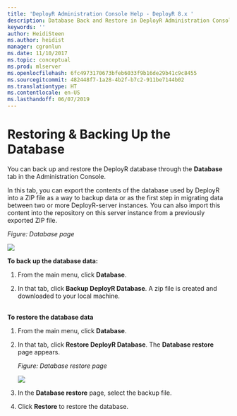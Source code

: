 ```yaml
---
title: 'DeployR Administration Console Help - DeployR 8.x '
description: Database Back and Restore in DeployR Administration Console
keywords: ''
author: HeidiSteen
ms.author: heidist
manager: cgronlun
ms.date: 11/10/2017
ms.topic: conceptual
ms.prod: mlserver
ms.openlocfilehash: 6fc4973170673bfeb6033f9b16de29b41c9c8455
ms.sourcegitcommit: 482448f7-1a28-4b2f-b7c2-911be7144b02
ms.translationtype: HT
ms.contentlocale: en-US
ms.lasthandoff: 06/07/2019
---
```

# <a name="restoring--backing-up-the-database"></a>Restoring & Backing Up the Database

You can back up and restore the DeployR database through the **Database** tab in the Administration Console.

In this tab, you can export the contents of the database used by DeployR into a ZIP file as a way to backup data or as the first step in migrating data between two or more DeployR-server instances. You can also import this content into the repository on this server instance from a previously exported ZIP file. 

_Figure: Database page_

![](media/deployr-admin-console-database/db-tab.png)  


**To back up the database data:**

1.  From the main menu, click **Database**.

1. In that tab, click **Backup DeployR Database**. A zip file is created and downloaded to your local machine.

<br>
<strong>To restore the database data</strong>

1.  From the main menu, click **Database**.

1. In that tab, click **Restore DeployR Database**. The **Database restore** page appears.

    _Figure: Database restore page_
    
    ![](media/deployr-admin-console-database/db-restore.png)

1. In the **Database restore** page, select the backup file.

1. Click **Restore** to restore the database.